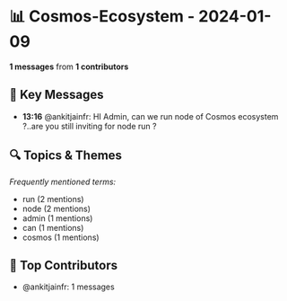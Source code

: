 # 📊 Cosmos-Ecosystem - 2024-01-09
**1 messages** from **1 contributors**

## 💬 Key Messages
- **13:16** @ankitjainfr: HI Admin, can we run node of Cosmos ecosystem ?..are  you still inviting for node run ?

## 🔍 Topics & Themes
*Frequently mentioned terms:*
- run (2 mentions)
- node (2 mentions)
- admin (1 mentions)
- can (1 mentions)
- cosmos (1 mentions)

## 👥 Top Contributors
- @ankitjainfr: 1 messages